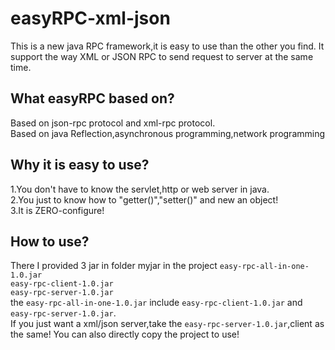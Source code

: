 # easyRPC-xml-json
This is a new java RPC framework,it is easy to use than the other you find.
It support the way XML or JSON RPC to send request to server at the same time.

## What easyRPC based on?
Based on json-rpc protocol and xml-rpc protocol.</br>
Based on java Reflection,asynchronous programming,network programming</br>

## Why it is easy to use?
1.You don't have to know the servlet,http or web server in java.</br>
2.You just to know how to "getter()","setter()" and new an object!</br>
3.It is ZERO-configure!</br>

## How to use?
There I provided 3 jar in folder myjar in the project
`easy-rpc-all-in-one-1.0.jar`</br>
`easy-rpc-client-1.0.jar`</br>
`easy-rpc-server-1.0.jar`</br>
the `easy-rpc-all-in-one-1.0.jar` include `easy-rpc-client-1.0.jar` and `easy-rpc-server-1.0.jar`.</br>
If you just want a xml/json server,take the `easy-rpc-server-1.0.jar`,client as the same!
You can also directly copy the project to use!

###  
